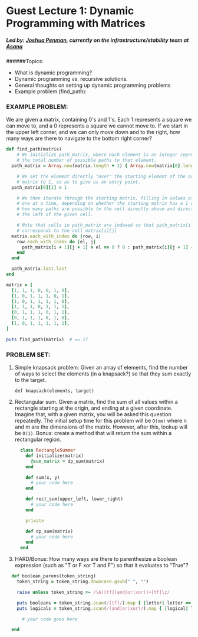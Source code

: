 # Guest Lecture 1: Dynamic Programming with Matrices
##### Led by: [Joshua Penman](https://github.com/JoshuaSP/), currently on the infrastructure/stability team at [Asana](http://asana.com)

######Topics:
* What is dynamic programming?
* Dynamic programming vs. recursive solutions.
* General thoughts on setting up dynamic programming problems
* Example problem (find_path):

### EXAMPLE PROBLEM:

We are given a matrix, containing 0's and 1's.
Each 1 represents a square we can move to, and a 0 represents a square we cannot move to. If we start in the upper left corner, and we can only move down and to the right, how many ways are there to navigate to the bottom right corner?

```ruby
def find_path(matrix)
    # We initialize path_matrix, where each element is an integer representing
    # the total number of possible paths to that element.
  path_matrix = Array.new(matrix.length + 1) { Array.new(matrix[0].length + 1) {0} }

    # We set the element directly "over" the starting element of the original
    # matrix to 1, so as to give us an entry point.
  path_matrix[0][1] = 1

    # We then iterate through the starting matrix, filling in values of path_matrix
    # one at a time, depending on whether the starting matrix has a 1 or 0, and
    # how many paths are possible to the cell directly above and directly to
    # the left of the given cell.

    # Note that cells in path_matrix are indexed so that path_matrix[i + 1][j + 1]
    # corresponds to the cell matrix[i][j]
  matrix.each_with_index do |row, i|
    row.each_with_index do |el, j|
      path_matrix[i + 1][j + 1] = el == 0 ? 0 : path_matrix[i][j + 1] + path_matrix[i + 1][j]
    end
  end

  path_matrix.last.last
end

matrix = [
  [1, 1, 1, 0, 0, 1, 0],
  [1, 0, 1, 1, 1, 0, 1],
  [1, 0, 1, 1, 1, 1, 0],
  [1, 1, 1, 0, 1, 1, 1],
  [0, 1, 1, 1, 0, 1, 1],
  [0, 1, 1, 1, 0, 1, 0],
  [1, 0, 1, 1, 1, 1, 1],
]

puts find_path(matrix)  # == 17

```

### PROBLEM SET:

1. Simple knapsack problem: Given an array of elements, find the number of ways to select the elements (in a knapsack?) so that they sum exactly to the target.

    `def knapsack(elements, target)`

2. Rectangular sum. Given a matrix, find the sum of all values within a rectangle starting at the origin, and ending at a given coordinate.  Imagine that, with a given matrix, you will be asked this question repeatedly. The initial setup time for this problem will be `O(nm)` where n and m are the dimensions of the matrix. However, after this, lookup will be `O(1)`. Bonus: create a method that will return the sum within a rectangular region.

    ```ruby
      class RectangleSummer
        def initialize(matrix)
          @sum_matrix = dp_sum(matrix)
        end

        def sum(x, y)
          # your code here
        end

        def rect_sum(upper_left, lower_right)
          # your code here
        end

        private

        def dp_sum(matrix)
          # your code here
        end
      end
    ```

3. HARD/Bonus: How many ways are there to parenthesize a boolean expression (such as "T or F xor T and F") so that it evaluates to "True"?

  ```ruby
    def boolean_parens(token_string)
      token_string = token_string.downcase.gsub(" ", "")

      raise unless token_string =~ /\A([tf](and|or|xor))+[tf]\z/

      puts booleans = token_string.scan(/[tf]/).map { |letter| letter == 't' }
      puts logicals = token_string.scan(/(and|or|xor)/).map { |logical| logical.first.to_sym }

        # your code goes here

    end
  ```
